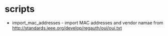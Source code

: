 # scripts
- import_mac_addresses - import MAC addresses and vendor namae from http://standards.ieee.org/develop/regauth/oui/oui.txt
